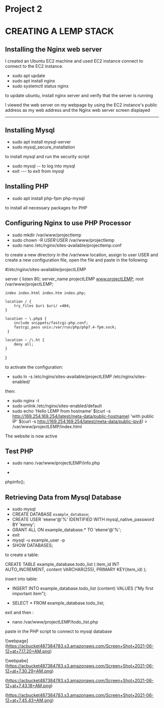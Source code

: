 # Project 2



# CREATING A LEMP STACK

## Installing the Nginx web server

I created an Ubuntu EC2 machine and used EC2 instance connect to connect to the EC2 instance.


* sudo apt update
* sudo apt install nginx
* sudo systemctl status nginx

to update ubuntu, install nginx server and verify that the server is running

I viewed the web server on my webpage by using the EC2 instance's public address as my web address and the Nginx web server screen displayed 
___

## Installing Mysql

* sudo apt install mysql-server
* sudo mysql_secure_installation

to install mysql and run the security script

* sudo mysql -- to log into mysql
* exit --- to exit from mysql

## Installing PHP

* sudo apt install php-fpm php-mysql

to install all necessary packages for PHP


## Configuring Nginx to use PHP Processor

* sudo mkdir /var/www/projectlemp
* sudo chown -R $USER:$USER /var/www/projectlemp
* sudo nano /etc/nginx/sites-available/projectlemp.conf

to create a new directory in the /var/www location, assign to user USER and create a new configuration file, open the file and paste in the following:

#/etc/nginx/sites-available/projectLEMP

server {
    listen 80;
    server_name projectLEMP www.projectLEMP;
    root /var/www/projectLEMP;

    index index.html index.htm index.php;

    location / {
        try_files $uri $uri/ =404;
    }

    location ~ \.php$ {
        include snippets/fastcgi-php.conf;
        fastcgi_pass unix:/var/run/php/php7.4-fpm.sock;
     }

    location ~ /\.ht {
        deny all;
    }

}

to activate the configuration:
* sudo ln -s /etc/nginx/sites-available/projectLEMP /etc/nginx/sites-enabled/

then: 
* sudo nginx -t
* sudo unlink /etc/nginx/sites-enabled/default
* sudo echo 'Hello LEMP from hostname' $(curl -s http://169.254.169.254/latest/meta-data/public-hostname) 'with public IP' $(curl -s http://169.254.169.254/latest/meta-data/public-ipv4) > /var/www/projectLEMP/index.html

The website is now active

## Test PHP

* sudo nano /var/www/projectLEMP/info.php
 
* <?php
phpinfo();


## Retrieving Data from Mysql Database

* sudo mysql
* CREATE DATABASE `example_database`;
* CREATE USER 'ekene'@'%' IDENTIFIED WITH mysql_native_password BY 'kenny';
* GRANT ALL ON example_database.* TO 'ekene'@'%';
* exit
* mysql -u example_user -p
* SHOW DATABASES;

to create a table:

CREATE TABLE example_database.todo_list (
item_id INT AUTO_INCREMENT,
content VARCHAR(255),
PRIMARY KEY(item_id)
);

insert into table:
* INSERT INTO example_database.todo_list (content) VALUES ("My first important item");

* SELECT * FROM example_database.todo_list;

exit and then :

* nano /var/www/projectLEMP/todo_list.php

paste in the PHP script to connect to mysql database

![webpage]
(https://acbucket487384783.s3.amazonaws.com/Screen+Shot+2021-06-12+at+7.17.20+AM.png)

![webpabe]
(https://acbucket487384783.s3.amazonaws.com/Screen+Shot+2021-06-12+at+7.30.29+AM.png)

(https://acbucket487384783.s3.amazonaws.com/Screen+Shot+2021-06-12+at+7.43.18+AM.png)

(https://acbucket487384783.s3.amazonaws.com/Screen+Shot+2021-06-12+at+7.45.43+AM.png)







